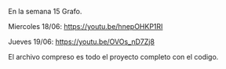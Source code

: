 En la semana 15 Grafo. 


Miercoles 18/06: https://youtu.be/hnepOHKP1RI

Jueves 19/06: https://youtu.be/OVOs_nD7Zj8

El archivo compreso es todo el proyecto completo con el codigo.

